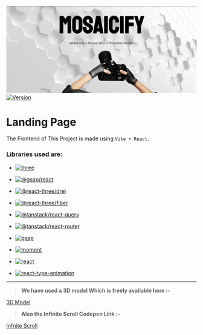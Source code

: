 ![Landing Page](/app/public/Front.png)
[![Version](https://img.shields.io/npm/v/@react-three/drei?style=flat&colorA=000000&colorB=000000)](https://www.npmjs.com/package/@react-three/drei)

# Landing Page

The Frontend of This Project is made using `Vite + React`.

### Libraries used are:

- [![three](https://img.shields.io/badge/three-^0.166.1-black)](https://www.npmjs.com/package/three)
- [![@gsap/react](https://img.shields.io/badge/@gsap/react-^2.1.1-black)](https://www.npmjs.com/package/@gsap/react)
- [![@react-three/drei](https://img.shields.io/badge/@react--three/drei-^9.108.4-black)](https://www.npmjs.com/package/@react-three/drei)
- [![@react-three/fiber](https://img.shields.io/badge/@react--three/fiber-^8.16.8-black)](https://www.npmjs.com/package/@react-three/fiber)

- [![@tanstack/react-query](https://img.shields.io/badge/@tanstack/react--query-^5.51.11-black)](https://www.npmjs.com/package/@tanstack/react-query)
- [![@tanstack/react-router](https://img.shields.io/badge/@tanstack/react--router-^1.45.6-black)](https://www.npmjs.com/package/@tanstack/react-router)
- [![gsap](https://img.shields.io/badge/gsap-^3.12.5-black)](https://www.npmjs.com/package/gsap)
- [![moment](https://img.shields.io/badge/moment-^2.30.1-black)](https://www.npmjs.com/package/moment)
- [![react](https://img.shields.io/badge/react-^18.3.1-black)](https://www.npmjs.com/package/react)
- [![react-type-animation](https://img.shields.io/badge/react--type--animation-^3.2.0-black)](https://www.npmjs.com/package/react-type-animation)

<hr/>

> **We have used a 3D model Which is freely available here :-**

[3D Model](https://skfb.ly/o6KTo)

> **Also the Infinite Scroll Codepen Link :-**

[Infnite Scroll](https://codesandbox.io/s/x8gvs)
